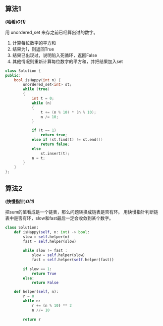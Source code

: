 ## 算法1

**(哈希)*O(1)***

用 unordered_set 来存之前已经算出过的数字。

1. 计算每位数字的平方和
2. 结果为1，则返回True
3. 结果已出现过，说明陷入死循环，返回False
4. 其他情况则重新计算每位数字的平方和，并把结果加入set

```CPP
class Solution {
public:
    bool isHappy(int n) {
        unordered_set<int> st;
        while (true)
        {
            int t = 0;
            while (n)
            {
                t += (n % 10) * (n % 10);
                n /= 10;
            }

            if (t == 1)
                return true;
            else if (st.find(t) != st.end())
                return false;
            else
                st.insert(t);
            n = t;
        }
    }
};
```

## 算法2

**(快慢指针)*O(1)***

把sum的值看成是一个链表，那么问题转换成链表是否有环。 用快慢指针判断链表中是否有环，slow和fast最后一定会收敛到某个数字。

```Python
class Solution:
    def isHappy(self, n: int) -> bool:
        slow = self.helper(n)
        fast = self.helper(slow)
        
        while slow != fast :
            slow = self.helper(slow)
            fast = self.helper(self.helper(fast))
        
        if slow == 1:
            return True
        else:
            return False

    def helper(self, n):
        r = 0
        while n:
            r += (n % 10) ** 2
            n //= 10
        
        return r
```